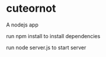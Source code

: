 cuteornot
=========


A nodejs app


run npm install to install dependencies



run node server.js to start server 
